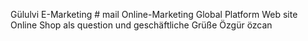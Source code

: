 Gülulvi E-Marketing # mail
Online-Marketing Global Platform Web site Online Shop als question und geschäftliche Grüße Özgür özcan 
